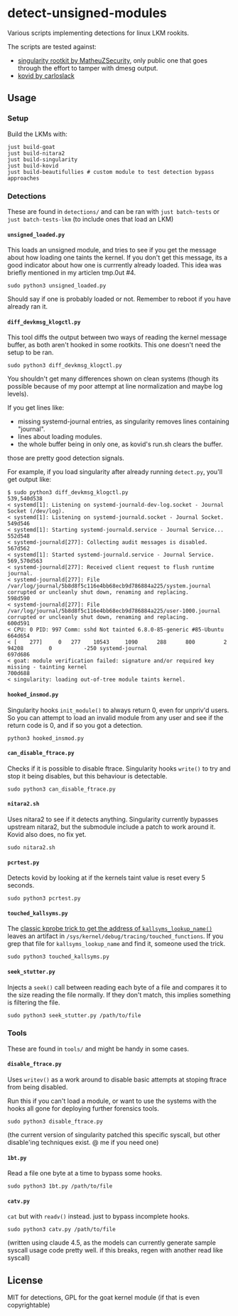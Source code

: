 # detect-unsigned-modules

Various scripts implementing detections for linux LKM rookits.

The scripts are tested against:
* [singularity rootkit by MatheuZSecurity](https://github.com/MatheuZSecurity/Singularity/tree/main),
  only public one that goes through the effort to tamper with dmesg output.
* [kovid by carloslack](https://github.com/carloslack/KoviD/tree/master)

## Usage

### Setup

Build the LKMs with:
```
just build-goat
just build-nitara2
just build-singularity
just build-kovid
just build-beautifullies # custom module to test detection bypass approaches
```

### Detections

These are found in `detections/` and can be ran with `just batch-tests` or `just
batch-tests-lkm` (to include ones that load an LKM)

#### `unsigned_loaded.py`

This loads an unsigned module, and tries to see if you get the message about
how loading one taints the kernel.
If you don't get this message, its a good indicator about how one is currrently
already loaded.
This idea was briefly mentioned in my articlen tmp.0ut #4.

```
sudo python3 unsigned_loaded.py
```

Should say if one is probably loaded or not.
Remember to reboot if you have already ran it.

#### `diff_devkmsg_klogctl.py`

This tool diffs the output between two ways of reading the kernel message
buffer, as both aren't hooked in some rootkits.
This one doesn't need the setup to be ran.

```
sudo python3 diff_devkmsg_klogctl.py
```

You shouldn't get many differences shown on clean systems (though its possible
because of my poor attempt at line normalization and maybe log levels).

If you get lines like:
* missing systemd-journal entries, as singularity removes lines containing
  "journal".
* lines about loading modules.
* the whole buffer being in only one, as kovid's run.sh clears the buffer.

those are pretty good detection signals.

For example, if you load singularity after already running `detect.py`, you'll
get output like:

```
$ sudo python3 diff_devkmsg_klogctl.py
539,540d538
< systemd[1]: Listening on systemd-journald-dev-log.socket - Journal Socket (/dev/log).
< systemd[1]: Listening on systemd-journald.socket - Journal Socket.
549d546
< systemd[1]: Starting systemd-journald.service - Journal Service...
552d548
< systemd-journald[277]: Collecting audit messages is disabled.
567d562
< systemd[1]: Started systemd-journald.service - Journal Service.
569,570d563
< systemd-journald[277]: Received client request to flush runtime journal.
< systemd-journald[277]: File /var/log/journal/5b8d8f5c116e4bb68ecb9d786884a225/system.journal corrupted or uncleanly shut down, renaming and replacing.
598d590
< systemd-journald[277]: File /var/log/journal/5b8d8f5c116e4bb68ecb9d786884a225/user-1000.journal corrupted or uncleanly shut down, renaming and replacing.
600d591
< CPU: 0 PID: 997 Comm: sshd Not tainted 6.8.0-85-generic #85-Ubuntu
664d654
< [    277]     0   277    10543     1090      288      800         2    94208        0          -250 systemd-journal
697d686
< goat: module verification failed: signature and/or required key missing - tainting kernel
700d688
< singularity: loading out-of-tree module taints kernel.
```

#### `hooked_insmod.py`

Singularity hooks `init_module()` to always
return 0, even for unpriv'd users.
So you can attempt to load an invalid module from any user and see if the return
code is 0, and if so you got a detection.

```
python3 hooked_insmod.py
```

#### `can_disable_ftrace.py`

Checks if it is possible to disable ftrace.
Singularity hooks `write()` to try and stop it being disables, but this
behaviour is detectable.

```
sudo python3 can_disable_ftrace.py
```

#### `nitara2.sh`

Uses nitara2 to see if it detects anything.
Singularity currently bypasses upstream nitara2, but the submodule include a
patch to work around it.
Kovid also does, no fix yet.

```
sudo nitara2.sh
```

#### `pcrtest.py`

Detects kovid by looking at if the kernels taint value is reset every 5 seconds.

```
sudo python3 pcrtest.py
```

#### `touched_kallsyms.py`

The [classic kprobe trick to get the address of `kallsyms_lookup_name()`](https://github.com/xcellerator/linux_kernel_hacking/issues/3#issuecomment-75795111) leaves
an artifact in `/sys/kernel/debug/tracing/touched_functions`.
If you grep that file for `kallsyms_lookup_name` and find it, someone used the
trick.

```
sudo python3 touched_kallsyms.py
```

#### `seek_stutter.py`

Injects a `seek()` call between reading each byte of a file and compares it to
the size reading the file normally.
If they don't match, this implies something is filtering the file.

```
sudo python3 seek_stutter.py /path/to/file
```

### Tools

These are found in `tools/` and might be handy in some cases.


#### `disable_ftrace.py`

Uses `writev()` as a work around to disable basic attempts at stoping ftrace
from being disabled.

Run this if you can't load a module, or want to use the systems with the hooks
all gone for deploying further forensics tools.

```
sudo python3 disable_ftrace.py
```

(the current version of singularity patched this specific syscall, but other
disable'ing techniques exist. @ me if you need one)

#### `1bt.py`

Read a file one byte at a time to bypass some hooks.

```
sudo python3 1bt.py /path/to/file
```

#### `catv.py`

`cat` but with `readv()` instead. just to bypass incomplete hooks.

```
sudo python3 catv.py /path/to/file
```

(written using claude 4.5, as the models can currently generate sample syscall
usage code pretty well. if this breaks, regen with another read like syscall)

## License

MIT for detections, GPL for the goat kernel module (if that is even
copyrightable)
